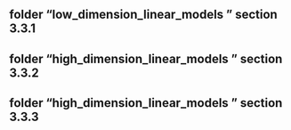 ## folder “low_dimension_linear_models ” section 3.3.1
## folder “high_dimension_linear_models ” section 3.3.2
## folder “high_dimension_linear_models ” section 3.3.3




<!--
**Submission14424/Submission14424** is a ✨ _special_ ✨ repository because its `README.md` (this file) appears on your GitHub profile.

Here are some ideas to get you started:

- 🔭 I’m currently working on ...
- 🌱 I’m currently learning ...
- 👯 I’m looking to collaborate on ...
- 🤔 I’m looking for help with ...
- 💬 Ask me about ...
- 📫 How to reach me: ...
- 😄 Pronouns: ...
- ⚡ Fun fact: ...
-->
